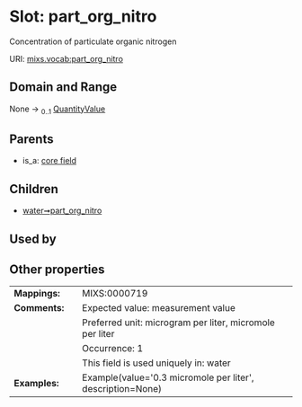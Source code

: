 
# Slot: part_org_nitro


Concentration of particulate organic nitrogen

URI: [mixs.vocab:part_org_nitro](https://w3id.org/mixs/vocab/part_org_nitro)


## Domain and Range

None &#8594;  <sub>0..1</sub> [QuantityValue](QuantityValue.md)

## Parents

 *  is_a: [core field](core_field.md)

## Children

 *  [water➞part_org_nitro](water_part_org_nitro.md)

## Used by


## Other properties

|  |  |  |
| --- | --- | --- |
| **Mappings:** | | MIXS:0000719 |
| **Comments:** | | Expected value: measurement value |
|  | | Preferred unit: microgram per liter, micromole per liter |
|  | | Occurrence: 1 |
|  | | This field is used uniquely in: water |
| **Examples:** | | Example(value='0.3 micromole per liter', description=None) |

